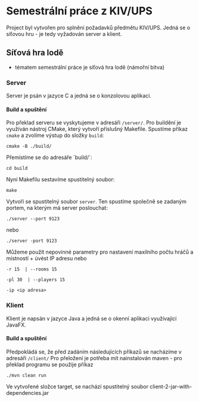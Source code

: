 # Semestrální práce z KIV/UPS
Project byl vytvořen pro splnění požadavků předmětu KIV/UPS. Jedná se o síťovou hru - je tedy vyžadován server a klient.
## Síťová hra lodě
- tématem semestrální práce je síťová hra lodě (námořní bitva)
### Server
Server je psán v jazyce C a jedná se o konzolovou aplikaci.
#### Build a spuštění
Pro překlad serveru se vyskytujeme v adresáři `/server/`.
Pro buildění je využíván nástroj CMake, který vytvoří příslušný Makefile.
Spustíme příkaz `cmake` a zvolíme výstup do složky `build`:
```
cmake -B ./build/
```
Přemístíme se do adresáře ´build/´:
```
cd build
```
Nyní Makefilu sestavíme spustitelný soubor:
```
make
```

Vytvoří se spustitelný soubor ```server```. Ten spustíme společně se zadaným portem, na kterým má server poslouchat:
```
./server --port 9123 
```
nebo
```
./server -port 9123 
```

Můžeme použít nepovinné parametry pro nastavení maxilního počtu hráčů a místností + úvést IP adresu
nebo
```
-r 15  | --rooms 15
```
```
-pl 30  | --players 15
```
```
-ip <ip adresa>
```

### Klient
Klient je napsán v jazyce Java a jedná se o okenní aplikaci využívající JavaFX.
#### Build a spuštění
Předpokládá se, že před zadáním následujících příkazů se nacházíme v adresáři `/client/`
Pro přeložení je potřeba mít nainstalován maven - pro překlad programu se použije příkaz
```
./mvn clean run
```
Ve vytvořené složce target, se nachází spustitelný soubor client-2-jar-with-dependencies.jar